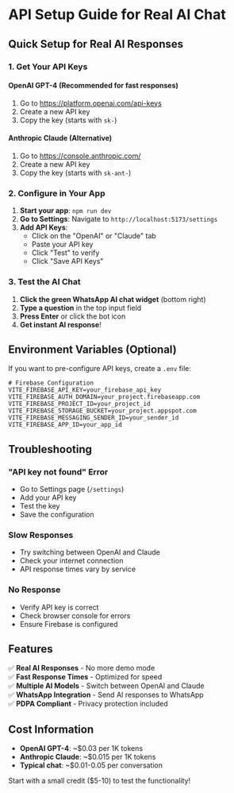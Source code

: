 # API Setup Guide for Real AI Chat

## Quick Setup for Real AI Responses

### 1. Get Your API Keys

#### OpenAI GPT-4 (Recommended for fast responses)
1. Go to https://platform.openai.com/api-keys
2. Create a new API key
3. Copy the key (starts with `sk-`)

#### Anthropic Claude (Alternative)
1. Go to https://console.anthropic.com/
2. Create a new API key
3. Copy the key (starts with `sk-ant-`)

### 2. Configure in Your App

1. **Start your app**: `npm run dev`
2. **Go to Settings**: Navigate to `http://localhost:5173/settings`
3. **Add API Keys**: 
   - Click on the "OpenAI" or "Claude" tab
   - Paste your API key
   - Click "Test" to verify
   - Click "Save API Keys"

### 3. Test the AI Chat

1. **Click the green WhatsApp AI chat widget** (bottom right)
2. **Type a question** in the top input field
3. **Press Enter** or click the bot icon
4. **Get instant AI response**!

## Environment Variables (Optional)

If you want to pre-configure API keys, create a `.env` file:

```env
# Firebase Configuration
VITE_FIREBASE_API_KEY=your_firebase_api_key
VITE_FIREBASE_AUTH_DOMAIN=your_project.firebaseapp.com
VITE_FIREBASE_PROJECT_ID=your_project_id
VITE_FIREBASE_STORAGE_BUCKET=your_project.appspot.com
VITE_FIREBASE_MESSAGING_SENDER_ID=your_sender_id
VITE_FIREBASE_APP_ID=your_app_id
```

## Troubleshooting

### "API key not found" Error
- Go to Settings page (`/settings`)
- Add your API key
- Test the key
- Save the configuration

### Slow Responses
- Try switching between OpenAI and Claude
- Check your internet connection
- API response times vary by service

### No Response
- Verify API key is correct
- Check browser console for errors
- Ensure Firebase is configured

## Features

✅ **Real AI Responses** - No more demo mode  
✅ **Fast Response Times** - Optimized for speed  
✅ **Multiple AI Models** - Switch between OpenAI and Claude  
✅ **WhatsApp Integration** - Send AI responses to WhatsApp  
✅ **PDPA Compliant** - Privacy protection included  

## Cost Information

- **OpenAI GPT-4**: ~$0.03 per 1K tokens
- **Anthropic Claude**: ~$0.015 per 1K tokens
- **Typical chat**: ~$0.01-0.05 per conversation

Start with a small credit ($5-10) to test the functionality! 